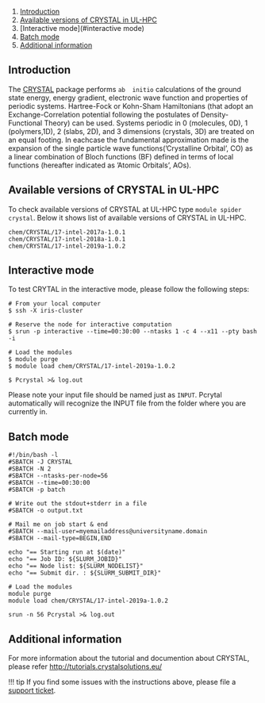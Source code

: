 1. [Introduction](#introduction)
2. [Available versions of CRYSTAL in UL-HPC](#available-versions-of-crystal-in-ul-hpc)
3. [Interactive mode](#interactive mode)
4. [Batch mode](#batch-mode)
5. [Additional information](#additional-information)

## Introduction

The  [CRYSTAL](https://www.crystal.unito.it/index.php) package
performs `ab  initio` calculations  of  the  ground
state  energy,  energy gradient, electronic wave function and properties
of periodic systems.  Hartree-Fock or Kohn-Sham Hamiltonians
(that adopt an Exchange-Correlation potential following the postulates of
Density-Functional Theory) can be used.  Systems periodic in 0 (molecules, 0D),
1 (polymers,1D), 2 (slabs, 2D), and 3 dimensions (crystals, 3D)
are treated on an equal footing.  In eachcase the fundamental approximation
made is the expansion of the single particle wave functions(’Crystalline Orbital’, CO)
as a linear combination of Bloch functions (BF) defined in terms of
local functions (hereafter indicated as ’Atomic Orbitals’, AOs). 


## Available versions of CRYSTAL in UL-HPC
To check available versions of CRYSTAL at UL-HPC type `module spider crystal`.
Below it shows list of available versions of CRYSTAL in UL-HPC. 
```shell
chem/CRYSTAL/17-intel-2017a-1.0.1
chem/CRYSTAL/17-intel-2018a-1.0.1
chem/CRYSTAL/17-intel-2019a-1.0.2
```

## Interactive mode
To test CRYTAL in the interactive mode, please follow the following steps:

```shell
# From your local computer
$ ssh -X iris-cluster

# Reserve the node for interactive computation
$ srun -p interactive --time=00:30:00 --ntasks 1 -c 4 --x11 --pty bash -i

# Load the modules
$ module purge
$ module load chem/CRYSTAL/17-intel-2019a-1.0.2

$ Pcrystal >& log.out
```
Please note your input file should be named just as `INPUT`. Pcrytal automatically
will recognize the INPUT file from the folder where you are currently in.

## Batch mode
```shell
#!/bin/bash -l
#SBATCH -J CRYSTAL
#SBATCH -N 2
#SBATCH --ntasks-per-node=56
#SBATCH --time=00:30:00
#SBATCH -p batch

# Write out the stdout+stderr in a file
#SBATCH -o output.txt

# Mail me on job start & end
#SBATCH --mail-user=myemailaddress@universityname.domain
#SBATCH --mail-type=BEGIN,END

echo "== Starting run at $(date)"
echo "== Job ID: ${SLURM_JOBID}"
echo "== Node list: ${SLURM_NODELIST}"
echo "== Submit dir. : ${SLURM_SUBMIT_DIR}"

# Load the modules
module purge
module load chem/CRYSTAL/17-intel-2019a-1.0.2

srun -n 56 Pcrystal >& log.out
```
## Additional information
For more information about the tutorial and documention
about CRYSTAL, please refer http://tutorials.crystalsolutions.eu/

!!! tip
    If you find some issues with the instructions above,
    please file a [support ticket](https://hpc.uni.lu/support).